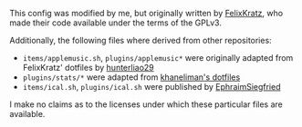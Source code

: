 This config was modified by me, but originally written by [FelixKratz](https://github.com/FelixKratz/dotfiles/), who made their code available under the terms of the GPLv3.

Additionally, the following files where derived from other repositories:

* `items/applemusic.sh`, `plugins/applemusic*` were originally adapted from FelixKratz' dotfiles by [hunterliao29](https://github.com/FelixKratz/SketchyBar/discussions/12#discussioncomment-4406700)
* `plugins/stats/*` were adapted from [khaneliman's dotfiles](https://github.com/khaneliman/dotfiles)
* `items/ical.sh`, `plugins/ical.sh` were published by [EphraimSiegfried](https://github.com/FelixKratz/SketchyBar/discussions/12#discussioncomment-4730516)

I make no claims as to the licenses under which these particular files are available.
